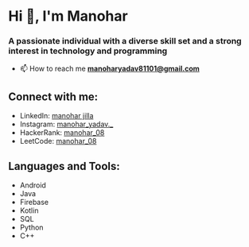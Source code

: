 # Hi 👋, I'm Manohar
### A passionate individual with a diverse skill set and a strong interest in technology and programming



- 📫 How to reach me **manoharyadav81101@gmail.com**

## Connect with me:

- LinkedIn: [manohar jilla](https://www.linkedin.com/in/manohar-jilla/)
- Instagram: [manohar_yadav._](https://instagram.com/manohar_yadav._)
- HackerRank: [manohar_08](https://www.hackerrank.com/manohar_08)
- LeetCode: [manohar_08](https://www.leetcode.com/manohar_08)

## Languages and Tools:

- Android
- Java
- Firebase
- Kotlin
- SQL
- Python
- C++
